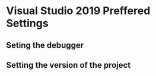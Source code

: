 # Visual Studio 2019 Preffered Settings
## Seting the debugger

## Setting the version of the project